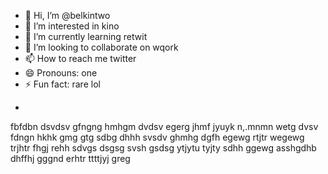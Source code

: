 - 👋 Hi, I’m @belkintwo
- 👀 I’m interested in kino
- 🌱 I’m currently learning retwit
- 💞️ I’m looking to collaborate on wqork
- 📫 How to reach me twitter
- 😄 Pronouns: one
- ⚡ Fun fact: rare lol
+
<!---
belkintwo/belkintwo is a ✨ special ✨ repository because its `README.md` (this file) appears on your GitHub profile.
You can click the Preview link to take a look at your changes.
--->

fbfdbn
dsvdsv
gfngng
hmhgm
dvdsv
egerg
jhmf
jyuyk
n,.mnmn
wetg
dvsv
fdngn
hkhk
gmg
gtg
sdbg
dhhh
svsdv
ghmhg
dgfh
egewg
rtjtr
wegewg
trjhtr
fhgj
rehh
sdvgs
dsgsg
svsh
gsdsg
ytjytu
tyjty
sdhh
ggewg
asshgdhb
dhffhj
gggnd
erhtr
ttttjyj
greg
